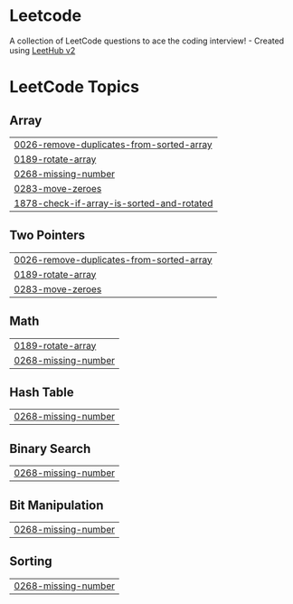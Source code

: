 # Leetcode
A collection of LeetCode questions to ace the coding interview! - Created using [LeetHub v2](https://github.com/arunbhardwaj/LeetHub-2.0)

<!---LeetCode Topics Start-->
# LeetCode Topics
## Array
|  |
| ------- |
| [0026-remove-duplicates-from-sorted-array](https://github.com/chirag132002/Leetcode/tree/master/0026-remove-duplicates-from-sorted-array) |
| [0189-rotate-array](https://github.com/chirag132002/Leetcode/tree/master/0189-rotate-array) |
| [0268-missing-number](https://github.com/chirag132002/Leetcode/tree/master/0268-missing-number) |
| [0283-move-zeroes](https://github.com/chirag132002/Leetcode/tree/master/0283-move-zeroes) |
| [1878-check-if-array-is-sorted-and-rotated](https://github.com/chirag132002/Leetcode/tree/master/1878-check-if-array-is-sorted-and-rotated) |
## Two Pointers
|  |
| ------- |
| [0026-remove-duplicates-from-sorted-array](https://github.com/chirag132002/Leetcode/tree/master/0026-remove-duplicates-from-sorted-array) |
| [0189-rotate-array](https://github.com/chirag132002/Leetcode/tree/master/0189-rotate-array) |
| [0283-move-zeroes](https://github.com/chirag132002/Leetcode/tree/master/0283-move-zeroes) |
## Math
|  |
| ------- |
| [0189-rotate-array](https://github.com/chirag132002/Leetcode/tree/master/0189-rotate-array) |
| [0268-missing-number](https://github.com/chirag132002/Leetcode/tree/master/0268-missing-number) |
## Hash Table
|  |
| ------- |
| [0268-missing-number](https://github.com/chirag132002/Leetcode/tree/master/0268-missing-number) |
## Binary Search
|  |
| ------- |
| [0268-missing-number](https://github.com/chirag132002/Leetcode/tree/master/0268-missing-number) |
## Bit Manipulation
|  |
| ------- |
| [0268-missing-number](https://github.com/chirag132002/Leetcode/tree/master/0268-missing-number) |
## Sorting
|  |
| ------- |
| [0268-missing-number](https://github.com/chirag132002/Leetcode/tree/master/0268-missing-number) |
<!---LeetCode Topics End-->